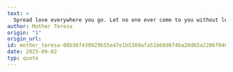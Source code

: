 ```yaml
---
text: >
  Spread love everywhere you go. Let no one ever come to you without leaving happier.
author: Mother Teresa
origin: "1"
origin_url: 
id: mother_teresa-08b36f430929b55e47e1b5389afa51b68d6f4ba20d65a2206f040fe9f61f3468
date: 2025-09-02
typ: quote
---
```

